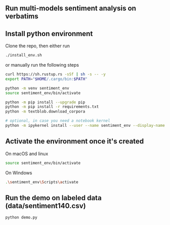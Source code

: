 ## Run multi-models sentiment analysis on verbatims

## Install python environment

Clone the repo, then either run

```bash
./install_env.sh
```

or manually run the following steps

```bash
curl https://sh.rustup.rs -sSf | sh -s -- -y
export PATH="$HOME/.cargo/bin:$PATH"

python -m venv sentiment_env
source sentiment_env/bin/activate

python -m pip install --upgrade pip
python -m pip install -r requirements.txt
python -m textblob.download_corpora

# optional, in case you need a notebook kernel
python -m ipykernel install --user --name sentiment_env --display-name "Python3.x (sentiment)"
```

## Activate the environment once it's created

On macOS and linux

```bash
source sentiment_env/bin/activate
```

On Windows

```bash
.\sentiment_env\Scripts\activate
```

## Run the demo on labeled data (data/sentiment140.csv)

```bash
python demo.py
```

